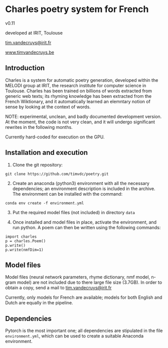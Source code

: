 # Charles poetry system for French

v0.11

developed at IRIT, Toulouse

tim.vandecruys@irit.fr

www.timvandecruys.be


## Introduction

Charles is a system for automatic poetry generation, developed within
the MELODI group at IRIT, the research institute for computer science
in Toulouse. Charles has been trained on billions of words extracted
from generic web texts; its rhyming knowledge has been extracted from
the French Wiktionary, and it automatically learned an elemntary
notion of sense by looking at the context of words.

NOTE: experimental, unclean, and badly documented development
version. At the moment, the code is not very clean, and it will
undergo significant rewrites in the following months.

Currently hard-coded for execution on the GPU.

## Installation and execution

1) Clone the git repository:


`git clone https://github.com/timvdc/poetry.git`

2) Create an anaconda (python3) environment with all the necessary
dependencies; an environment description is included in the
archive. The environment can be installed with the command:

`conda env create -f environment.yml`

3) Put the required model files (not included) in directory `data`

4) Once installed and model files in place, activate the environment, and run python. A poem
can then be written using the following commands:

~~~
import charles
p = charles.Poem()
p.write()
p.write(nmfDim=1)
~~~~

## Model files

Model files (neural network parameters, rhyme dictionary, nmf model,
n-gram model) are not included due to there large file size
(3.7GB). In order to obtain a copy, send a mail to
tim.vandecruys@irit.fr

Currently, only models for French are available; models for both
English and Dutch are equally in the pipeline.

## Dependencies

Pytorch is the most important one; all dependencies are stipulated
in the file `environment.yml`, which can be used to create a suitable Anaconda
environment.